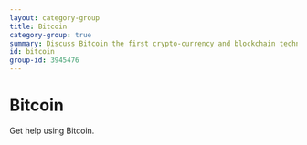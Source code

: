 ```yaml
---
layout: category-group
title: Bitcoin
category-group: true
summary: Discuss Bitcoin the first crypto-currency and blockchain technology.
id: bitcoin
group-id: 3945476
---
```


# Bitcoin

Get help using Bitcoin.